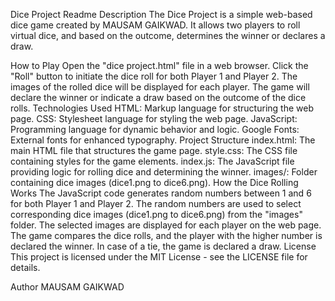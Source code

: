 Dice Project Readme
Description
The Dice Project is a simple web-based dice game created by MAUSAM GAIKWAD. It allows two players to roll virtual dice, and based on the outcome, determines the winner or declares a draw.

How to Play
Open the "dice project.html" file in a web browser.
Click the "Roll" button to initiate the dice roll for both Player 1 and Player 2.
The images of the rolled dice will be displayed for each player.
The game will declare the winner or indicate a draw based on the outcome of the dice rolls.
Technologies Used
HTML: Markup language for structuring the web page.
CSS: Stylesheet language for styling the web page.
JavaScript: Programming language for dynamic behavior and logic.
Google Fonts: External fonts for enhanced typography.
Project Structure
index.html: The main HTML file that structures the game page.
style.css: The CSS file containing styles for the game elements.
index.js: The JavaScript file providing logic for rolling dice and determining the winner.
images/: Folder containing dice images (dice1.png to dice6.png).
How the Dice Rolling Works
The JavaScript code generates random numbers between 1 and 6 for both Player 1 and Player 2.
The random numbers are used to select corresponding dice images (dice1.png to dice6.png) from the "images" folder.
The selected images are displayed for each player on the web page.
The game compares the dice rolls, and the player with the higher number is declared the winner. In case of a tie, the game is declared a draw.
License
This project is licensed under the MIT License - see the LICENSE file for details.

Author
MAUSAM GAIKWAD
